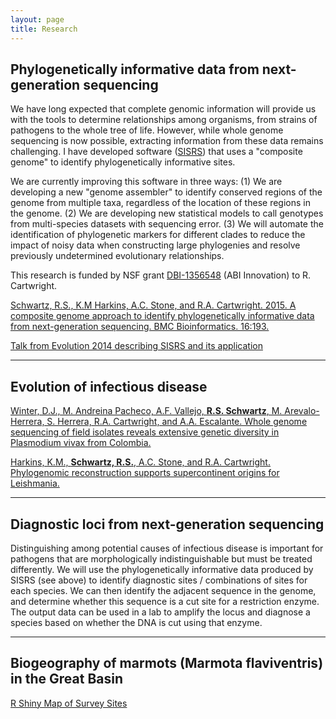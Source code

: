 ```yaml
---
layout: page
title: Research
---
```


## Phylogenetically informative data from next-generation sequencing

We have long expected that complete genomic information will provide us with the tools to determine relationships among organisms, from strains of pathogens to the whole tree of life. However, while whole genome sequencing is now possible, extracting information from these data remains challenging. I have developed software ([SISRS](https://github.com/rachelss/SISRS)) that uses a "composite genome" to identify phylogenetically informative sites.

We are currently improving this software in three ways:
(1) We are developing a new "genome assembler" to identify conserved regions of the genome from multiple taxa, regardless of the location of these regions in the genome.
(2) We are developing new statistical models to call genotypes from multi-species datasets with sequencing error.
(3) We will automate the identification of phylogenetic markers for different clades to reduce the impact of noisy data when constructing large phylogenies and resolve previously undetermined evolutionary relationships.

This research is funded by NSF grant [DBI-1356548](http://www.nsf.gov/awardsearch/showAward?AWD_ID=1356548&HistoricalAwards=false) (ABI Innovation) to R. Cartwright.

[Schwartz, R.S., K.M Harkins, A.C. Stone, and R.A. Cartwright. 2015. A composite genome approach to identify phylogenetically informative data from next-generation sequencing. BMC Bioinformatics. 16:193.](http://www.biomedcentral.com/1471-2105/16/193)

[Talk from Evolution 2014 describing SISRS and its application](https://www.youtube.com/watch?v=0OMPuWc-J2E&list=UUq2cZF2DnfvIUVg4tyRH5Ng)

---------------------------------------

## Evolution of infectious disease

[Winter, D.J., M. Andreina Pacheco, A.F. Vallejo, **R.S. Schwartz**, M. Arevalo-Herrera, S. Herrera, R.A. Cartwright, and A.A. Escalante. Whole genome sequencing of field isolates reveals extensive genetic diversity in Plasmodium vivax from Colombia.](http://biorxiv.org/content/early/2015/08/23/025338)

[Harkins, K.M., **Schwartz, R.S.**, A.C. Stone, and R.A. Cartwright. Phylogenomic reconstruction supports supercontinent origins for Leishmania.](http://biorxiv.org/content/early/2015/10/13/028969)

---------------------------------------

## Diagnostic loci from next-generation sequencing

Distinguishing among potential causes of infectious disease is important for pathogens that are morphologically indistinguishable but must be treated differently. We will use the phylogenetically informative data produced by SISRS (see above) to identify diagnostic sites / combinations of sites for each species. We can then identify the adjacent sequence in the genome, and determine whether this sequence is a cut site for a restriction enzyme. The output data can be used in a lab to amplify the locus and diagnose a species based on whether the DNA is cut using that enzyme.

---------------------------------------

## Biogeography of marmots (Marmota flaviventris) in the Great Basin

[R Shiny Map of Survey Sites](https://rachelss.shinyapps.io/marmot_map_app)
